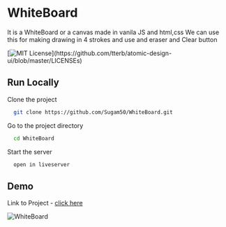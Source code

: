 
# WhiteBoard

It is a WhiteBoard or a canvas made in vanila JS and html,css We can use this for making drawing in 4 strokes and use and eraser and Clear button
 



[![MIT License](https://img.shields.io/apm/l/atomic-design-ui.svg?)](https://github.com/tterb/atomic-design-ui/blob/master/LICENSEs)

## Run Locally

Clone the project

```bash
  git clone https://github.com/Sugam50/WhiteBoard.git
```

Go to the project directory

```bash
  cd WhiteBoard
```

Start the server

```bash
  open in liveserver
```

  
## Demo

Link to Project - [click here](drawingwhiteboard.netlify.app)

![WhiteBoard](https://im.ezgif.com/tmp/ezgif-1-921cec7fdb84.gif)

  
